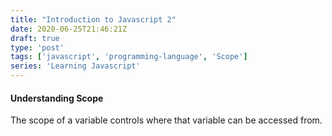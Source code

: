 ```yaml
---
title: "Introduction to Javascript 2"
date: 2020-06-25T21:46:21Z
draft: true
type: 'post'
tags: ['javascript', 'programming-language', 'Scope']
series: 'Learning Javascript'
---
```


#### Understanding Scope

The scope of a variable controls where that variable can be accessed from.

